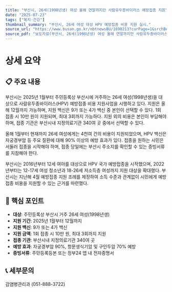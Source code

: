```yaml
---
title: "부산시, 26세(1998년생) 여성 올해 연말까지만 사람유두종바이러스 예방접종 지원"
date: "2025-07-23"
tags: ["복지·건강"]
thumbnail_summary: "부산시, 26세 여성 대상 HPV 예방접종 비용 지원 실시."
source_url: "https://www.busan.go.kr/nbtnewsBU/1690213?curPage=1&srchBeginDt=&srchEndDt=&srchKey=&srchText="
source_pdf: "보도자료(부산시, 26세(1998년생) 여성 올해 연말까지만 사람유두종바이러스 예방접종 지원).pdf"
---
```


# 상세 요약

## 📋 주요 내용
부산시는 2025년 1월부터 주민등록상 부산시에 거주하는 26세 여성(1998년생)을 대상으로 사람유두종바이러스(HPV) 예방접종 비용 지원사업을 시행하고 있다. 지원은 올해 12월까지 가능하며, 지원 백신은 9가 또는 4가 백신 중 본인이 선택할 수 있다. 1회 접종 시 10만 원이 지원되며, 최대 3회까지 가능하다. 지원 외의 비용은 본인이 부담해야 하며, 접종 기관은 부산시내 지정의료기관 340여 곳 중에서 선택할 수 있다. 

올해 1월부터 현재까지 26세 여성에게는 4천여 건의 비용이 지원되었으며, HPV 백신은 자궁경부암 등 주요 질환에 대해 90% 이상의 예방 효과가 있다. 접종을 원하는 시민은 서둘러 접종을 시작해야 하며, 접종 당일에는 부산시 주소지를 확인할 수 있는 증빙서류를 지참해야 한다. 

부산시는 2016년부터 12세 여아를 대상으로 HPV 국가 예방접종을 시작했으며, 2022년부터는 12-17세 여성 청소년과 18-26세 저소득층 여성까지 지원 대상을 확대했다. 부산시는 지난해 4월 예방접종 지원 조례를 제정하여 소득 수준과 관계없이 시민에게 예방접종 비용을 지원할 수 있는 근거를 마련했다.

## 🎯 핵심 포인트
- **대상**: 주민등록상 부산시 거주 26세 여성(1998년생)
- **지원 기간**: 2025년 1월부터 12월까지
- **지원 백신**: 9가 또는 4가 백신
- **지원 금액**: 1회 접종 시 10만 원, 최대 3회까지 지원
- **접종 기관**: 부산시내 지정의료기관 340여 곳
- **예방 효과**: 자궁경부암 90%, 항문생식기암 및 구인두암 70% 예방
- **증빙서류**: 주민등록등본 또는 정부24 앱 내 전자증명서

## 📞 세부문의
감염병관리과 (051-888-3722)